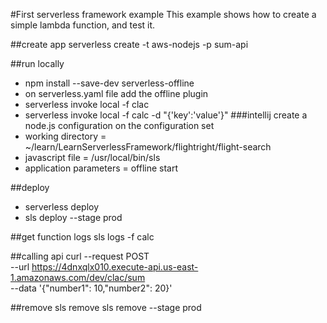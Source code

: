 #First serverless framework example
This example shows how to create a simple lambda function, and test it.

##create app
serverless create -t aws-nodejs -p sum-api


##run locally
- npm install --save-dev serverless-offline
- on serverless.yaml file add the offline plugin
- serverless invoke local -f clac
- serverless invoke local -f calc -d "{'key':'value'}"
###intellij
create a node.js configuration on the configuration set
- working directory = ~/learn/LearnServerlessFramework/flightright/flight-search
- javascript file = /usr/local/bin/sls
- application parameters = offline start

##deploy
- serverless deploy
- sls deploy --stage prod

##get function logs
sls logs -f calc


##calling api
curl --request POST \
  --url https://4dnxqlx010.execute-api.us-east-1.amazonaws.com/dev/clac/sum \
  --data '{"number1": 10,"number2": 20}'
  
##remove
sls remove 
sls remove --stage prod
